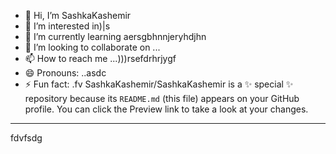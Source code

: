 - 👋 Hi, I’m SashkaKashemir
- 👀 I’m interested in)|s
- 🌱 I’m currently learning aersgbhnnjeryhdjhn
- 💞️ I’m looking to collaborate on ...
- 📫 How to reach me ...)))rsefdrhrjygf
- 😄 Pronouns: ..asdc
- ⚡ Fun fact: .fv
SashkaKashemir/SashkaKashemir is a ✨ special ✨ repository because its `README.md` (this file) appears on your GitHub profile.
You can click the Preview link to take a look at your changes.
---
fdvfsdg
